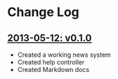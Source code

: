 # Change Log

## [2013-05-12: v0.1.0](https://github.com/davblayn/boarderline/tree/v0.1.0)
* Created a working news system
* Created help controller
* Created Markdown docs
